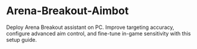 # Arena-Breakout-Aimbot
Deploy Arena Breakout assistant on PC. Improve targeting accuracy, configure advanced aim control, and fine-tune in-game sensitivity with this setup guide.

